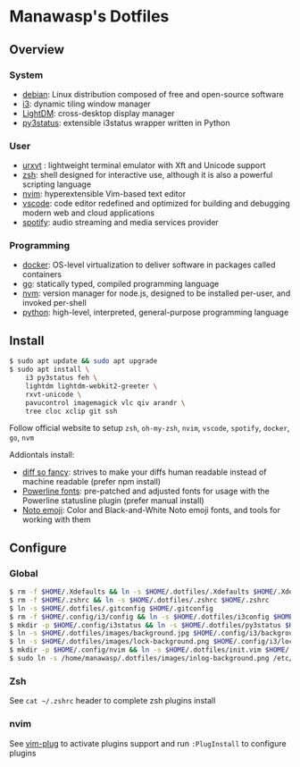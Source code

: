 # Manawasp's Dotfiles

## Overview

### System

- [debian](https://www.debian.org/devel/debian-installer/): Linux distribution composed of free and open-source software
- [i3](https://i3wm.org/): dynamic tiling window manager
- [LightDM](https://wiki.archlinux.org/title/LightDM): cross-desktop display manager
- [py3status](https://py3status.readthedocs.io/en/latest/): extensible i3status wrapper written in Python

### User

- [urxvt](https://packages.debian.org/search?keywords=rxvt-unicode) : lightweight terminal emulator with Xft and Unicode support
- [zsh](https://www.zsh.org/): shell designed for interactive use, although it is also a powerful scripting language
- [nvim](https://neovim.io/): hyperextensible Vim-based text editor
- [vscode](https://code.visualstudio.com/insiders/): code editor redefined and optimized for building and debugging modern web and cloud applications
- [spotify](https://www.spotify.com/fr/download/linux/): audio streaming and media services provider

### Programming

- [docker](https://docs.docker.com/engine/install/debian/): OS-level virtualization to deliver software in packages called containers
- [go](https://go.dev/doc/install): statically typed, compiled programming language
- [nvm](https://github.com/nvm-sh/nvm): version manager for node.js, designed to be installed per-user, and invoked per-shell
- [python](https://www.python.org/downloads/): high-level, interpreted, general-purpose programming language

## Install

```sh
$ sudo apt update && sudo apt upgrade
$ sudo apt install \
    i3 py3status feh \
    lightdm lightdm-webkit2-greeter \
    rxvt-unicode \
    pavucontrol imagemagick vlc qiv arandr \
    tree cloc xclip git ssh
```

Follow official website to setup `zsh`, `oh-my-zsh`, `nvim`, `vscode`, `spotify`, `docker`, `go`, `nvm` 

Addiontals install:
- [diff so fancy](https://github.com/so-fancy/diff-so-fancy): strives to make your diffs human readable instead of machine readable (prefer npm install)
- [Powerline fonts](https://github.com/powerline/fonts): pre-patched and adjusted fonts for usage with the Powerline statusline plugin (prefer manual install)
- [Noto emoji](https://github.com/googlefonts/noto-emoji): Color and Black-and-White Noto emoji fonts, and tools for working with them

## Configure

### Global

```sh
$ rm -f $HOME/.Xdefaults && ln -s $HOME/.dotfiles/.Xdefaults $HOME/.Xdefaults
$ rm -f $HOME/.zshrc && ln -s $HOME/.dotfiles/.zshrc $HOME/.zshrc
$ ln -s $HOME/.dotfiles/.gitconfig $HOME/.gitconfig
$ rm -f $HOME/.config/i3/config && ln -s $HOME/.dotfiles/i3config $HOME/.config/i3/config
$ mkdir -p $HOME/.config/i3status && ln -s $HOME/.dotfiles/py3status $HOME/.config/i3status/config
$ ln -s $HOME/.dotfiles/images/background.jpg $HOME/.config/i3/background.png
$ ln -s $HOME/.dotfiles/images/lock-background.png $HOME/.config/i3/lock-background.png
$ mkdir -p $HOME/.config/nvim && ln -s $HOME/.dotfiles/init.vim $HOME/.config/nvim/init.vim 
$ sudo ln -s /home/manawasp/.dotfiles/images/inlog-background.png /etc/lightdm/inlog-background.png
```

### Zsh

See `cat ~/.zshrc` header to complete zsh plugins install

### nvim

See [vim-plug](https://github.com/junegunn/vim-plug) to activate plugins support and run `:PlugInstall` to configure plugins


